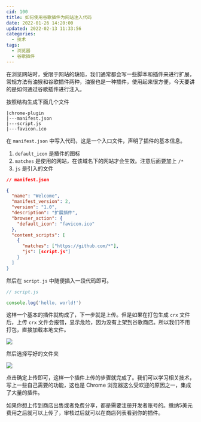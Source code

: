 ```yaml
---
cid: 100
title: 如何使用谷歌插件为网站注入代码
date: 2022-01-26 14:20:00
updated: 2022-02-13 11:33:56
categories: 
  - 技术
tags: 
  - 浏览器
  - 谷歌插件
---
```





在浏览网站时，受限于网站的缺陷，我们通常都会写一些脚本和插件来进行扩展，常规方法有油猴和谷歌插件两种，油猴也是一种插件，使用起来很方便，今天要讲的是如何通过谷歌插件进行注入。

<!-- more -->

按照结构生成下面几个文件

```
|chrome-plugin
|---manifest.json
|---script.js
|---favicon.ico
```

在 `manifest.json` 中写入代码，这是一个入口文件，声明了插件的基本信息。

1. `default_icon` 是插件的图标
2. `matches` 是使用的网站，在该域名下的网站才会生效。注意后面要加上 `/*`
3. `js` 是引入的文件

```json
// manifest.json

{
  "name": "Welcome",
  "manifest_version": 2,
  "version": "1.0",
  "description": "扩展插件",
  "browser_action": {
    "default_icon": "favicon.ico"
  },
  "content_scripts": [
    {
      "matches": ["https://github.com/*"],
      "js": [script.js"]
    }
  ]
}
```

然后在 `script.js` 中随便插入一段代码即可。

```js
// script.js

console.log('hello, world!')
```

这样一个基本的插件就构成了，下一步就是上传。但是如果在打包生成 `crx` 文件后，上传 `crx` 文件会报错，显示危险，因为没有上架到谷歌商店。所以我们不用打包，直接加载本地文件。

![](https://oss.zburu.com/i/2022/01/26/dcd25af801e900a58a07b9b9a06c162d.png)

然后选择写好的文件夹

![](https://oss.zburu.com/i/2022/01/26/e433070c769840d226fae27052fc275c.png)

点击确定上传即可，这样一个插件上传的步骤就完成了。我们可以学习相关技术，写上一些自己需要的功能，这也是 Chrome 浏览器这么受欢迎的原因之一，集成了大量的插件。

如果你想上传到商店出售或者免费分享，都是需要注册开发者账号的。缴纳5美元费用之后就可以上传了，审核过后就可以在商店列表看到你的插件。